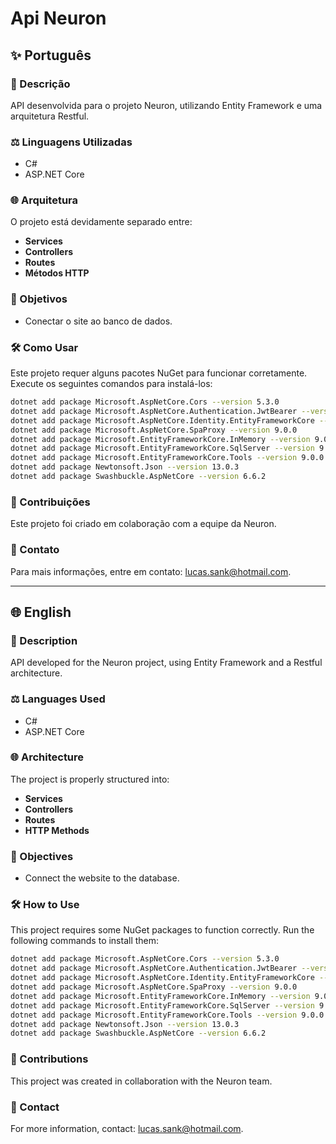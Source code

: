 # Api Neuron


## ✨ Português

### 📜 Descrição
API desenvolvida para o projeto Neuron, utilizando Entity Framework e uma arquitetura Restful.

### ⚖️ Linguagens Utilizadas
- C#
- ASP.NET Core

### 🌐 Arquitetura
O projeto está devidamente separado entre:
- **Services**
- **Controllers**
- **Routes**
- **Métodos HTTP**

### 🎯 Objetivos
- Conectar o site ao banco de dados.

### 🛠️ Como Usar
Este projeto requer alguns pacotes NuGet para funcionar corretamente. Execute os seguintes comandos para instalá-los:

```bash
dotnet add package Microsoft.AspNetCore.Cors --version 5.3.0
dotnet add package Microsoft.AspNetCore.Authentication.JwtBearer --version 9.0.0
dotnet add package Microsoft.AspNetCore.Identity.EntityFrameworkCore --version 9.0.0
dotnet add package Microsoft.AspNetCore.SpaProxy --version 9.0.0
dotnet add package Microsoft.EntityFrameworkCore.InMemory --version 9.0.0
dotnet add package Microsoft.EntityFrameworkCore.SqlServer --version 9.0.0
dotnet add package Microsoft.EntityFrameworkCore.Tools --version 9.0.0
dotnet add package Newtonsoft.Json --version 13.0.3
dotnet add package Swashbuckle.AspNetCore --version 6.6.2
```

### 🤝 Contribuições
Este projeto foi criado em colaboração com a equipe da Neuron.

### 📨 Contato
Para mais informações, entre em contato: [lucas.sank@hotmail.com](mailto:lucas.sank@hotmail.com).

---

## 🌐 English

### 📜 Description
API developed for the Neuron project, using Entity Framework and a Restful architecture.

### ⚖️ Languages Used
- C#
- ASP.NET Core

### 🌐 Architecture
The project is properly structured into:
- **Services**
- **Controllers**
- **Routes**
- **HTTP Methods**

### 🎯 Objectives
- Connect the website to the database.

### 🛠️ How to Use
This project requires some NuGet packages to function correctly. Run the following commands to install them:

```bash
dotnet add package Microsoft.AspNetCore.Cors --version 5.3.0
dotnet add package Microsoft.AspNetCore.Authentication.JwtBearer --version 9.0.0
dotnet add package Microsoft.AspNetCore.Identity.EntityFrameworkCore --version 9.0.0
dotnet add package Microsoft.AspNetCore.SpaProxy --version 9.0.0
dotnet add package Microsoft.EntityFrameworkCore.InMemory --version 9.0.0
dotnet add package Microsoft.EntityFrameworkCore.SqlServer --version 9.0.0
dotnet add package Microsoft.EntityFrameworkCore.Tools --version 9.0.0
dotnet add package Newtonsoft.Json --version 13.0.3
dotnet add package Swashbuckle.AspNetCore --version 6.6.2
```

### 🤝 Contributions
This project was created in collaboration with the Neuron team.

### 📨 Contact
For more information, contact: [lucas.sank@hotmail.com](mailto:lucas.sank@hotmail.com).

